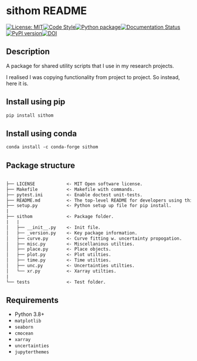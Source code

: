 # sithom README

[![License: MIT](https://img.shields.io/badge/License-MIT-blue.svg)](https://opensource.org/licenses/MIT)[![Code Style](https://img.shields.io/badge/code%20style-black-000000.svg)](https://github.com/psf/black)[![Python package](https://github.com/sdat2/sithom/actions/workflows/python-package.yml/badge.svg)](https://github.com/sdat2/sithom/actions/workflows/python-package.yml)[![Documentation Status](https://readthedocs.org/projects/sithom/badge/?version=latest)](https://sithom.readthedocs.io/en/latest/?badge=latest)[![PyPI version](https://badge.fury.io/py/sithom.svg)](https://badge.fury.io/py/sithom)[![DOI](https://zenodo.org/badge/496635214.svg)](https://zenodo.org/badge/latestdoi/496635214)


## Description

A package for shared utility scripts that I use in my research projects.

I realised I was copying functionality from project to project. So instead, here it is.

## Install using pip

```txt
pip install sithom
```

## Install using conda

```txt
conda install -c conda-forge sithom
```

## Package structure

```txt

├── LICENSE            <- MIT Open software license.
├── Makefile           <- Makefile with commands.
├── pytest.ini         <- Enable doctest unit-tests.
├── README.md          <- The top-level README for developers using this project.
├── setup.py           <- Python setup up file for pip install.
|
├── sithom             <- Package folder.
|   |
│   ├── __init__.py    <- Init file.
│   ├── _version.py    <- Key package information.
│   ├── curve.py       <- Curve fitting w. uncertainty propogation.
│   ├── misc.py        <- Miscellanious utilties.
│   ├── place.py       <- Place objects.
│   ├── plot.py        <- Plot utilties.
│   ├── time.py        <- Time utilties.
│   ├── unc.py         <- Uncertainties utilties.
│   └── xr.py          <- Xarray utilties.
|
└── tests              <- Test folder.

```

## Requirements

 - Python 3.8+
 - `matplotlib`
 - `seaborn`
 - `cmocean`
 - `xarray`
 - `uncertainties`
 - `jupyterthemes`
